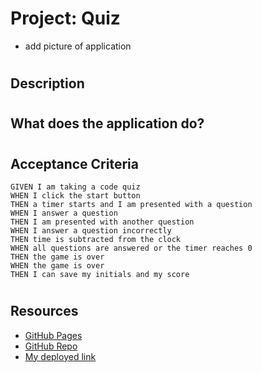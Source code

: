 # Project: Quiz
* add picture of application
#
## Description

#
## What does the application do?
#
## Acceptance Criteria
```
GIVEN I am taking a code quiz
WHEN I click the start button
THEN a timer starts and I am presented with a question
WHEN I answer a question
THEN I am presented with another question
WHEN I answer a question incorrectly
THEN time is subtracted from the clock
WHEN all questions are answered or the timer reaches 0
THEN the game is over
WHEN the game is over
THEN I can save my initials and my score
```
#
## Resources
* [GitHub Pages]()
* [GitHub Repo]()
* [My deployed link]()